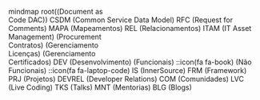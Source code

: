 mindmap
  root((Document as</br>Code DAC))
    CSDM (Common Service Data Model)
      RFC (Request for Comments)
      MAPA (Mapeamentos)
      REL (Relacionamentos)
    ITAM (IT Asset Management)
      (Procurement</br>Contratos)
      (Gerenciamento</br>Licenças)
      (Gerenciamento</br>Certificados)
    DEV (Desenvolvimento)
      (Funcionais)
      ::icon(fa fa-book)
      (Não Funcionais)
      ::icon(fa fa-laptop-code)
    IS (InnerSource)
       FRM (Framework)
       PRJ (Projetos)
    DEVREL (Developer Relations)
       COM (Comunidades)
       LVC (Live Coding)
       TKS (Talks)
       MNT (Mentorias)
       BLG (Blogs)
